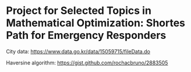 # Project for Selected Topics in Mathematical Optimization: Shortes Path for Emergency Responders

City data: https://www.data.go.kr/data/15059715/fileData.do

Haversine algorithm: https://gist.github.com/rochacbruno/2883505
